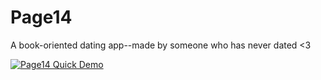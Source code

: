 # Page14
A book-oriented dating app--made by someone who has never dated &lt;3


[![Page14 Quick Demo](http://img.youtube.com/vi/o0Za6hTpZLQ/0.jpg)](http://www.youtube.com/watch?v=o0Za6hTpZLQ "Page 14 Quick Demo")
